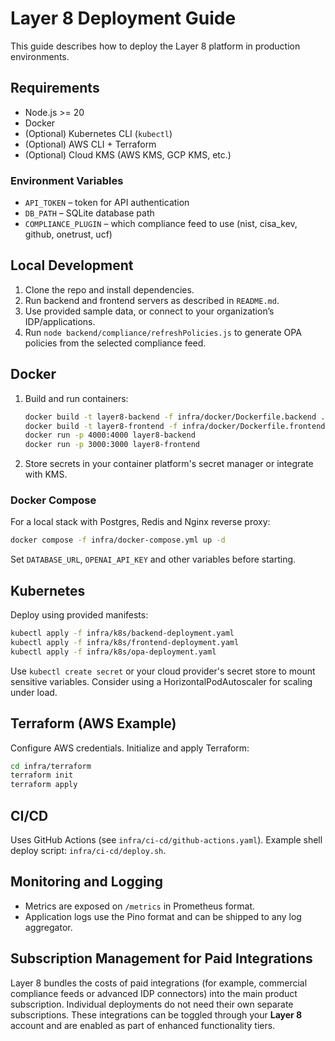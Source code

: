 # Layer 8 Deployment Guide

This guide describes how to deploy the Layer 8 platform in production environments.

## Requirements

- Node.js >= 20
- Docker
- (Optional) Kubernetes CLI (`kubectl`)
- (Optional) AWS CLI + Terraform
- (Optional) Cloud KMS (AWS KMS, GCP KMS, etc.)

### Environment Variables

- `API_TOKEN` – token for API authentication
- `DB_PATH` – SQLite database path
- `COMPLIANCE_PLUGIN` – which compliance feed to use (nist, cisa_kev, github,
  onetrust, ucf)

## Local Development

1. Clone the repo and install dependencies.
2. Run backend and frontend servers as described in `README.md`.
3. Use provided sample data, or connect to your organization’s IDP/applications.
4. Run `node backend/compliance/refreshPolicies.js` to generate OPA policies from
   the selected compliance feed.

## Docker

1. Build and run containers:
   ```sh
   docker build -t layer8-backend -f infra/docker/Dockerfile.backend .
   docker build -t layer8-frontend -f infra/docker/Dockerfile.frontend .
   docker run -p 4000:4000 layer8-backend
   docker run -p 3000:3000 layer8-frontend
   ```
2. Store secrets in your container platform's secret manager or integrate with KMS.

### Docker Compose

For a local stack with Postgres, Redis and Nginx reverse proxy:

```sh
docker compose -f infra/docker-compose.yml up -d
```

Set `DATABASE_URL`, `OPENAI_API_KEY` and other variables before starting.

## Kubernetes
Deploy using provided manifests:
```sh
kubectl apply -f infra/k8s/backend-deployment.yaml
kubectl apply -f infra/k8s/frontend-deployment.yaml
kubectl apply -f infra/k8s/opa-deployment.yaml
```
Use `kubectl create secret` or your cloud provider's secret store to mount sensitive variables. Consider using a HorizontalPodAutoscaler for scaling under load.

## Terraform (AWS Example)
Configure AWS credentials.
Initialize and apply Terraform:
```sh
cd infra/terraform
terraform init
terraform apply
```

## CI/CD
Uses GitHub Actions (see `infra/ci-cd/github-actions.yaml`).
Example shell deploy script: `infra/ci-cd/deploy.sh`.

## Monitoring and Logging

- Metrics are exposed on `/metrics` in Prometheus format.
- Application logs use the Pino format and can be shipped to any log aggregator.

## Subscription Management for Paid Integrations

Layer 8 bundles the costs of paid integrations (for example, commercial compliance feeds or advanced IDP connectors) into the main product subscription. Individual deployments do not need their own separate subscriptions. These integrations can be toggled through your **Layer 8** account and are enabled as part of enhanced functionality tiers.


